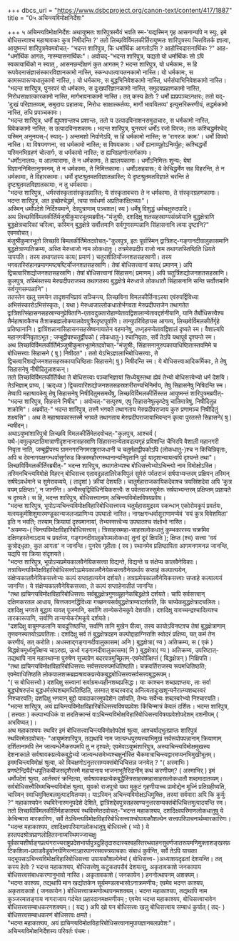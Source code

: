 +++
dbcs_url = "https://www.dsbcproject.org/canon-text/content/417/1887"
title = "0५ अचिन्त्यविमोक्षनिर्देशः"

+++
५ अचिन्त्यविमोक्षनिर्देशः 
अथायुष्मतः शारिपुत्रस्यैवं भवति स्म-'यद्यस्मिन्‌ गृह आसनान्यपि न स्युः, इमे बोधिसत्त्वाश्च महाश्रावकाः कुत्र निषीदन्ति ?' ततो लिच्छविर्विमलकीर्तिरायुष्मतः शारिपुत्रस्य चित्तवितर्क ज्ञात्वा, आयुष्मन्तं शारिपुत्रमेवमवोचत्‌-
"भदन्त शारिपुत्र, कि धर्मार्थिक आगतोऽसि ? आहोस्विदासनार्थिकः ?" आह-"धर्मार्थिक आगतः, नास्म्यासनार्थिकः"। अवोचद्‌-"भदन्त शारिपुत्र, यद्यतो यो धर्मार्थिकः सो ऽपि स्वकायार्थिको न स्यात्‌ , आसनछन्दीक्षणं कुत आगतम्‌ ? भदन्त शारिपुत्र, यो धर्मकामः, स हि रूपवेदनासंज्ञासंस्कारविज्ञानकामो नास्ति, स्कन्धधात्वायतनकामो नास्ति। यो धर्मकामः, स कामरूपारूप्यधातुकामो नास्ति,। यो धर्मकामः, स बुद्धभिनिवेशकामो नास्ति, धर्मसंघाभिनिवेशकामो नास्ति।  
"भदन्त शारिपुत्र, पुनरपरं यो धर्मकामः, स दुःखपरिज्ञानकामो नास्ति, समुदयप्रहाणकामो नास्ति, निरोधसाक्षात्कारकामो नास्ति, मार्गभावनाकामो नास्ति। तत्‌ कस्य हेतोः ? धर्मो ह्यप्रपञ्चऽनक्षरः; ततो यद्‌-'दुःखं परिज्ञातव्यम्‌, समुदायः प्रहातव्यः, निरोधः साक्षात्कर्तव्यः, मार्गो भावयितव्य' इत्युत्तरिकरणीयं, तद्धर्मकामो नास्ति, तधि प्रपञ्चकामः।  
"भदन्त शारिपुत्र, धर्मो ह्युपशान्तश्च प्रशान्तः, ततो य उत्पादविनाशनसमुदाचारः, स धर्मकामो नास्ति, विवेककामो नास्ति; स उत्पादविनाशकामः। भदन्त शारिपुत्र, पुनरपरं धर्मोऽ रजो विरजः; ततः कश्चिद्धर्मश्चेद्‌ यस्मिन्‌ अनुनयस्‌-( स्याद्‌- ) अन्तमशो निर्वाणेऽपि, स हि धर्मकामो नास्ति; स 'रागरजः कामः'। धर्मो विषयो नास्ति। या विषयगणना, सा धर्मकामो नास्ति; स विषयकामः। धर्मो ह्यनाव्यूहोऽनिर्व्युहः; कश्चिद्धर्मो यस्मिनभिग्रहणं चोत्सर्गः, स धर्मकामो नास्ति; स ह्यभिग्रहणोत्सर्गकामः।  
"धर्मोऽनालयः; य आलयारामाः, ते न धर्मकामाः, ते ह्यालयकामाः। धर्मोऽनिमित्तः शून्यः; येषां विज्ञाननिमित्तानुगमनम्‌, ते न धर्मकामाः, ते निमित्तकामाः। धर्मोऽसहवासः; ये केचिद्धर्मेण सह विहरन्ति, ते न धर्मकामाः, ते विहारकामाः। धर्मो दृष्टश्रुतमतविज्ञातन्नास्ति; ये दृष्टश्रुतमतविज्ञाते चरन्ति  ते दृष्टश्रुतमतविज्ञातकामाः, न तु धर्मकामाः।  
"भदन्त शारिपुत्र,, धर्मस्संस्कृतासंस्कृतन्नास्ति; ये संस्कृतावचराः ते न धर्मकामाः, ते संस्कृरग्रहणकामाः। भदन्त शारिपुत्र, अत इच्छेश्चेद्धर्म, त्वया सर्वधर्मा अप्रतिकांक्षितव्याः"।  
अस्मिन्‌ धर्मोपदेशे निर्दिश्यमाने, देवपुत्राणाम्‌ पञ्चशत( स्य ) धर्मेषु विशुद्धं धर्मचक्षुरुदपादि।  
अथ लिच्छविर्विमलकीर्तिर्मजुश्रीकुमारभूतमब्रवीत्‌-"मंजुश्रीः, दशदिक्षु शतसहस्राण्यसंख्येयानि बुद्धक्षेत्राणि बुद्धक्षेत्रचारिकां चरित्वा, कस्मिन्‌ बुद्धक्षेत्रे सर्वोत्तमानि सर्वगुणसम्पन्नानि सिंहासनानि त्वया दृष्टानि?" एवमवोचत्‌।  
मंजुश्रीकुमारभूतो लिच्छवि बिमलकीर्तिमेतदवोचत्‌-"कुलपुत्र, इतः पूर्वास्मिन्‌ द्वात्रिशद्‌-गङ्गानदीवालुकासमानि बुद्धक्षेत्राण्यतिक्रम्य, अस्ति मेरुध्वजो नाम लोकधातुः। तत्रमेरुप्रदीप राजो नाम तथागतस्तिष्ठिति ध्रियते यापयति। तस्य तथागतस्य काय( प्रमाणं ) चतुरशीतिर्योजनशतसहस्राणी। तस्य भगवतस्सिंहानप्रमाणमष्टषष्टिर्योजनशतसहस्राणि। तेषां बोधिसत्त्वानां काय( प्रमाणम्‌ ) अपि द्विचत्वारिंशद्योजनशतसहस्राणि। तेषां बोधिसत्त्वानां सिंहासन( प्रमाणम्‌ ) अपि चतुर्त्रिशद्योजनशतसहस्राणि। कुलपुत्र, तस्मिंस्तस्य मेरुप्रदीपराजस्य तथागतस्य बुद्धक्षेत्रे मेरुध्वजे लोकधातौ सिंहासनानि सन्ति सर्वोत्तमानि सर्वगुणसम्पन्नानि"।  
ततस्तेन खलु समयेन तादृशमभिप्रायं सञ्चिन्त्य, लिच्छविना विमलकीर्तिनाऽस्या एवंरुपर्द्विविध्या अभिसंस्कारोऽभिसंस्कृतः, ( यथा ) मेरुध्वजाल्लोकधातोर्भगवता मेरुप्रदीपराजेन तथागतेत द्वात्रिशत्सिंहासनसहस्राण्यनुप्रेषितानि-एतावदुन्नतारोहाण्येतावद्विशालान्येतावद्दर्शनीयानि, यानि तैर्बोधिसत्त्वैश्च तैर्महाश्रावकैश्च तैःशक्रब्रह्मलोकपालदेवपुत्रैरदृष्टपूर्वाणि। तान्युपरिविहायस  आगत्य, लिच्छवेर्विमलकीर्तेर्गृहे प्रतिष्ठानानि। द्वात्रिंशन्नानासिहासनसहस्रेष्वनायातेन वहमानेषु, तध्गृहमप्येतावद्विशालं दृष्यते स्म। वैशाल्यपि महानगर्यनिवृताऽभूत ; जम्बुद्वीपश्चतुर्द्वीपको ( लोकधातु-) श्चानिवृताः, सर्वे तेऽपि यथापूर्व दृश्यन्ते स्म।  
अथ लिच्छविर्विमलकीर्तिर्मञ्जुश्रीकुमारभूतमेतदवोचत्‌-"मंजुश्रीः, सिंहासनानुरुपकायाधिष्ठितास्तवमिमे च बोधिसत्त्वाः सिहासने ( षु )  निषीदत"। ततो येऽभिऽज्ञालाभिबोधिसत्त्वाः,  ते द्विचत्वारिंशद्योजनशतसहस्रकायाधिष्ठिताः सिहासने( षु )  निषीदन्ति स्म। ये बोधिसत्त्वाआदिकर्मिकाः, ते तेषु सिहासनेषु नीषीदितुन्नाशकन्‌।  
ततो लिच्छविर्विमलकीर्तिर्यथा ते बोधिसत्त्वाः पञ्चाभिज्ञायां सिध्येयुस्तथा ह्येवं तेभ्यो बोधिसत्त्वेभ्यो धर्म देशयि। तेऽभिज्ञाम्‌ प्राप्य, (  ऋद्‌ध्या )  द्विचत्वारिशद्योजनशतसहस्रशरीराण्यभिनिर्माय, तेषु सिहासनेषु निषिदन्ति स्म।  
तेष्वापि महाश्रावकेषु तेषु सिहासनेषु निषीदितुमसमर्थेषु, लिच्छविर्विमलकीर्तिस्तत आयुष्मन्तं शारिपुत्रमब्रवीत्‌-"भदन्त शारिपुत्र, सिहसने निषीद"। अवोचत्‌-"सत्पुरुष, एषु सिहासनेषूत्कृष्टेषु चातिमात्रेषु, निषीदितुन्न शक्रोमि"। अब्रवीत्‌-" भदन्त शारिपुत्र, तस्मै भगवते तथागताय मेरुप्रदीपराजाय कुरु प्रणामञ्च निषीदितुं शक्ष्यसि"। अथ ते महाश्रावकास्तस्मै भगवते तथागताय मेरुप्रदीपराजायाभिवन्दनं कृत्वा पुरतस्ते सिहासने( षु ) न्यषीदन्‌।  
अथाऽयुष्मांशारिपुत्रो लिच्छवि विमलकीर्तिमेतदवोचत्‌-"कुलपुत्र, आश्चर्य ( यथै-)वमुत्कृष्टातिमात्राणीदृशनानासहस्राणि सिंहासनान्येतावदल्पगृहं प्रविशन्ति चैभिरपि वैशाली महानगरी निवृता नाति, जम्बूद्वीपस्य ग्रामनगरनिगमराष्ट्रराजधानी च चतुर्महाद्वीपकोऽपि (लोकधातु-)श्च न किचिन्निवृताः, अपि च देवनागयक्षगन्धर्वासुर्गरुड  किन्नरमहोरगस्थानान्यनिवृतानि पूर्व यादृशान्यायत्यपि दृश्यन्ते तथा"।  
लिच्छविर्विमलकीर्तिरब्रबीत्‌-" भदन्त शारिपुत्र, तथागतेभ्यश्च बोधिसत्त्वेभ्योऽचिन्त्यो नाम विमोक्षोऽस्ति। तस्मिनचिन्त्यविमोक्षे विहरन्‌ बोधिसत्त्व एतावदुन्नतातिरेकविपुलं सुमेरुं पर्वतराजं सर्षपाभ्यन्तरम्‌ प्रक्षिपन्‌ तस्मिन्‌ सर्षपेऽवर्धमाने च सुमेरावव्यये, ( तादृशां ) क्रीयां देशयति। चातुर्महाराजकायिकदेवाश्च त्रयस्रिंशदेवा अपि 'कुत्र वयम्‌ प्रक्षिप्ताः', न जानन्ति। अन्यैस्त्वृद्विविधिनेयिकसत्त्वैः स पर्वतराजस्सुमेरुः सर्षपाभ्यन्तरम्‌ प्रक्षिप्तम्‌ प्रज्ञायते च दृश्यते। स हि, भदन्त शारिपुत्र, बोधिसत्त्वानाम्‌ अचिन्त्यविमोक्षविषयप्रवेषः।  
"भदन्त शारिपुत्र, भूयोऽप्यचिन्त्यविमोक्षविहारिबोधिसत्त्वस्य चतुर्महासमुद्रस्य स्कन्धान्‌  एकोरोमकूपं प्रवर्तयः, मत्स्यकूर्मशिशुमारमण्डूकान्यजलजप्राणिभ्य उपघातो नास्ति। नागक्षगन्धर्वासुराणामप्येवं 'वयं कुत्र विवेशयिता' इति न भवति; तस्याम्‌ क्रियायां दृश्यमानायां, तेभ्यस्सत्त्वेभ्य उपघातश्च संक्षोभो नास्ति।  
"अयमप्य-( चिन्त्यविमोक्षविहारिबोधिसत्त्वस्‌। त्रिसाहस्रमहा-साहस्रलोकधातुं कुम्भकारस्य चक्रमिव दक्षिणहस्तेनाऽदाय च प्रवर्तय्य, गङ्गानदीवालुकोपमलोकधा( तूनां दूरं क्षिपति ); क्षिप्त (श्च) सत्त्वा 'वयं कुत्रोद्‌धृताः, कुत आगता' न जानन्ति। पुनरेव गृहीताः ( स्व ) स्थानमेव प्रतिष्ठापिता आगमनगमनन्न जानन्ति, यद्यपि सा क्रिया संदृशयते।  
"भदन्त शारिपुत्र, भूयोऽप्यप्रमेयकालवैनेयिकसत्त्वा विद्यन्ते, विद्यन्ते च संक्षेप्य कालवैनेयिकाः।  
तत्राचिन्त्यविमोक्षविहारिबोधिसत्त्वोऽप्रमेयकालवैनेयेकसत्त्ववैनेयार्थाय सप्ताहं कल्पात्ययेन, संक्षेप्यकालवैनेयिकसत्त्वेभ्यः कल्पं   सप्ताहात्ययेन दर्शयते। तत्राप्रमेयकालवैनेयिकसत्त्वाः  सप्ताहे कल्पात्ययं जानन्ति। ये संक्षेप्यकालवैनेयिकसत्त्वाः, ते कल्पं सप्ताहेनातीतं जानन्ति।  
"तथा ह्यचिन्त्यविमोक्षविहारिबोधिसत्त्वः सर्वबुद्धक्षेत्रगुणव्यूहानेकबिद्धक्षेत्रे दर्शयते। चापि सर्वसत्त्वान्‌ दक्षिणकरतल आधाय, चित्तजवनर्द्धिविध्या गच्छन्त्यसर्वबुद्धक्षेत्राण्यादर्शयति, कि चाप्येकबुद्धक्षेत्रादचलितः। दशदिक्षु भगवते बुद्धाय यावत्‌ पूजनानि, सर्वाणि तान्येकरोमकूपे देशयति। दशदिक्षु यावच्चन्द्रश्चादित्यश्च तारकारूपाणि, सर्वाणि तान्यप्येकरोमकूपे दर्शयते।  
"दशदिक्षु वायुमण्डलानि यावदुत्तिष्ठन्ति, सर्वाणि तानि मुखेन पीत्वा, तस्य कायोऽविनष्टश्च तेषां बुद्धक्षेत्राणाम्‌ तृणवनस्पतयोऽप्रपतिताः। दशदिक्षु सर्व तं बुद्धक्षेत्रदहन कल्पोद्दाहाग्निराशि स्वोदरं प्रक्षिप्य, यत्‌ कर्म तेन करणीयं, तत्‌ करोति। अधस्ताद्‌गङ्गानदीवालुकासम( अनि ) बुद्धक्षेत्रा( ण्य ) अतिक्रम्य, स ( एकं ) बिद्धक्षेत्रमूर्ध्वमुत्क्षिप्य चाऽरुह्य, ऊर्ध्व गङ्गानदीवालुकासमा( नि ) बुद्धक्षेत्रा( ण्य ) अतिक्रम्य, उपरिष्टात्‌-तद्यथापि नाम महास्थाम्ना पुरुषेण सूच्यग्रेण बदरपत्रमुच्छ्रितम्‌-एवमेवोत्क्षिप्तं ( बिद्धक्षेत्रन्‌ ) निक्षिपति।  
"तथा ह्यचिन्त्यविमोक्षविहारिबोधिसत्त्वः सर्वसत्त्वरुपमधितिष्ठति। चक्रवर्तिराजस्य रूपमधितिष्ठति; एवमेवाधितिष्ठति लोकपालशक्रब्रह्मश्रावकप्रत्येकबुद्धबोधिसत्त्वसर्वसत्त्वबुद्धरूपम्‌।  
"( स बोधिसत्त्वो ) दशदिक्षु सत्त्वानां सर्वाग्रमध्यहीनशब्दप्रसिद्धः। याः काश्चन शब्दप्रज्ञप्तयः, ताः सर्वा बुद्धघोषरुतंच बुद्धधर्मसंघशब्दमधितिष्ठिति, तस्मात्‌ शब्दस्वराद्‌ अनित्यतादुःखशून्यनैरात्म्यशब्दस्वरं निश्चारयति; दशदिक्षु भगवान्‌ बुद्दो यावदाकारमुपदेशेन दर्शयति, तेभ्यः सर्वेभ्यः शब्दस्वरेभ्यो निश्चारयति।  
"भदन्त शारिपुत्र, अयं ह्यचिन्त्यविमोक्षविहारिबोधिसत्त्वविषयप्रवेशः किंचिन्मात्रं केवलं दर्शितः। भदन्त शारिपुत्र, ( तत्त्वतः ) कल्पाभ्यधिकं वा तदतिक्रान्तं वाऽचिन्त्यविमोक्षविहारिबोधिसत्त्वविषयप्रवेशोपदेशम्‌ दशनीयम्‌ ( अभविष्यत्‌ )।  
अथ महाकाश्यपः स्थविर इमं बोधिसत्त्वाचिन्त्यविमोक्षोपदेशं श्रुत्वा, आश्चर्याद्भुतप्राप्तः शारिपुत्रं स्थविरमेतदवोचत्‌-
"आयुष्मंशारिपुत्र, तद्यथापि नाम जात्यन्धपुरुषस्याभिमुखं सर्वरूपोपपन्नानाम्‌ क्रियाणाम्‌ दर्शितानामपि तेन जात्यन्धेनैकरुपमपि तु न दृश्यते; एवमेवाऽयुष्मंशारिपुत्र, अस्याचिन्त्यविमोक्षमुखस्य देशनाकाले सर्वश्रावकप्रत्येकबुद्धेभ्यो  जात्यन्धसमेभ्यश्चक्षुर्नास्ति चैकमात्राचिन्त्यद्वारमप्यनभिमुखीभूतम्‌। इममचिन्त्यविमोक्षं श्रुत्वा, को विचक्षणोऽनुत्तरसम्यक्संबोधिचित्तन्न जनयेत्‌ ?
"( अस्माभिः ) प्रणष्टेन्द्रियैर्दग्धपूतिकबीजसदृशैरस्मै महायानाय भाजनाभूतैरिदानीम्‌ कथं करणीयम्‌? ( अस्माभिर्‌ ) इमं धर्मोपदेशं श्रुत्वा, आर्तस्वरं क्रन्दित्वा, सर्वश्रावकप्रत्येकबुद्धैस्त्रिसाहस्रमहासाहस्रलोकधातौ शब्दमादातव्यम्‌। सर्वबोधिसत्त्वैरिममचिन्त्यविमोक्षं श्रुत्वा, युवको राजपुत्रो यथा मुकुटं गृहणीयाच्च प्रामोद्येन मूर्ध्नि प्रतिग्रहीष्यति, चास्मिन्‌ स्वाधिमुक्तिबलमुत्पादयितव्यम्‌। याऽस्मिन्‌ अचिन्त्यविमोक्षऽधिमुक्तिः, तस्यां सर्वमारा अपि कि कुर्युः ?"
महाकाश्यपेन स्थविरेनास्मनुपदेशे देशिते, द्वात्रिंशद्देवपुत्रसहस्राण्यनुत्तरसम्यक्संबोधिचित्तमुत्पादयन्ति स्म।  
ततो लिच्छविर्विमलकीर्तिर्महाकाश्यपं स्थविरमेतदवोचत्‌-"भदन्त महाकाश्यप, दशदिक्ष्वपरिमाणलोकधातुषु ये केचिन्मारा मारकारिणः, सर्वे तेऽचिन्त्यविमोक्षविहारिबोधिसत्त्वाश्चोपायकौशल्येन सत्त्वपरिपाचनार्थम्मारकारिणः।  
"भदन्त महाकाश्यप, दशदिक्ष्वपरिमाणलोकधातुषु बोधिसत्त्वे ( भ्यो ) ये हस्तपदश्रोत्रघ्राणलोहितस्नाय्वस्थिमज्जाचक्षुः पूर्वकायशीर्षाङ्गप्रत्यंगराज्यराष्ट्रप्रदेशभार्यापुत्रदुहितृदासदास्यश्वहस्तिरथवाहनसुवर्णजातरूपमणिमुक्ताशङ्खस्फ़टिकशिला-प्रवाडवैडूर्यानर्घणिरत्नाऽहारपानरसवस्त्रयाचकाः संबाधं कुर्वन्ति, सर्वे तेऽपि याचका यद्‌भूयसाऽचिन्त्यविमोक्षविहारिबोधिसत्त्वा उपायकौशल्येनेमां ( बोधिसत्त्व- )अध्याशयदृढतां देशयन्ति। तत्‌ कस्य हेतोः ?  भदन्त महाकाश्यप, बोधिसत्त्वेषु कटुकतपसैवं देशयत्सु, अकृतावकाशे जनकायाय बोधिसत्त्वसंबाधकरणानुभावो नास्ति। अकृतावकाशे ( जनकायेन ) हननोत्थापनम्‌ अशक्यम्‌।  
"भदन्त काश्यप, तद्यथापि मान खद्योतकेन सूर्यमण्डलाभासोऽनाक्रमणीयः; एवमेव भदन्त काश्यप, अकृतावकाशे ( जनकायेन ) बोधिसत्त्वाक्रमणोत्थापनमशक्यम्‌। भदन्त महाकाश्यप, तद्यथापि नाम कुञ्जरमातङ्गाय नागराजाय गर्दभेत प्रहारदानमक्षमणीयम्‌ ; एवमेव भदन्त महाकाश्यप, बोधिसत्त्वाभावेन बोधिसत्त्वसम्बाधकरणशक्यम्‌। ( यद्य ) अपि खो पन बोधिसत्त्वः खलु बोधिसत्त्वाय सम्बाधं कुर्यात्‌ ( तद्‌- ) बोधिसत्त्वसम्बाधकरणं बोधिसत्त्वः क्षमते।  
"भदन्त महाकाश्यप, अयं ह्यचिन्त्यविमोक्षविहारिबोधिसत्त्वानामुपायज्ञानबलप्रवेशः"।  
अचिन्त्यविमोक्षनिर्देशस्य परिवर्तः पंचमः।  
